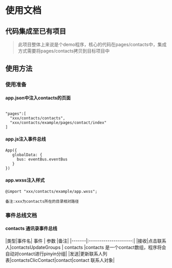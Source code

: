 # 使用文档
## 代码集成至已有项目
> 此项目整体上来说是个demo程序，核心的代码在pages/contacts中，集成方式需要将pages/contacts拷贝到目标项目中
## 使用方法
### 使用准备
#### app.json中注入contacts的页面
```

"pages":[
  "xxx/contacts/contacts",
  "xxx/contacts/example/pages/contact/index"
]
```
#### app.js注入事件总线
```
App({
   globalData: {
     bus: eventBus.eventBus
   }
})
```
#### app.wxss注入样式
```
@import "xxx/contacts/example/app.wxss";
```
`备注:xxx为contacts所在的目录相对路径`

### 事件总线文档

#### contacts 通讯录事件总线


|类型|事件名| 事件  |          参数         |备注|
|-------|:---------------------:|
|接收|点击联系人|contactsUpdateGroups | contacts    |contacts 是一个contact数组，程序将会自动对contact进行pinyin分组|
|发送|更新联系人列表|contactsClicContact|contact|contact 联系人对象|



